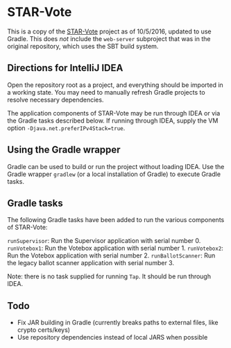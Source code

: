 # STAR-Vote #

This is a copy of the [STAR-Vote](https://github.com/danwallach/STAR-Vote)
project as of 10/5/2016, updated to use Gradle. This does *not* include the
`web-server` subproject that was in the original repository, which uses the SBT
build system.

## Directions for IntelliJ IDEA ##
Open the repository root as a project, and everything should be imported in a
working state. You may need to manually refresh Gradle projects to resolve
necessary dependencies.

The application components of STAR-Vote may be run through IDEA or via the
Gradle tasks described below. If running through IDEA, supply the VM option
`-Djava.net.preferIPv4Stack=true`.

## Using the Gradle wrapper ##
Gradle can be used to build or run the project without loading IDEA. Use the 
Gradle wrapper `gradlew` (or a local installation of Gradle) to execute Gradle
tasks.

## Gradle tasks ##
The following Gradle tasks have been added to run the various components of 
STAR-Vote:

`runSupervisor`: Run the Supervisor application with serial number 0.
`runVotebox1`: Run the Votebox application with serial number 1.
`runVotebox2`: Run the Votebox application with serial number 2.
`runBallotScanner`: Run the legacy ballot scanner application with serial
number 3.

Note: there is no task supplied for running `Tap`. It should be run through
IDEA.

## Todo ##
- Fix JAR building in Gradle (currently breaks paths to external files, like
crypto certs/keys)
- Use repository dependencies instead of local JARS when possible
